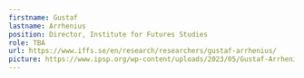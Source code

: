 ```yaml
---
firstname: Gustaf
lastname: Arrhenius
position: Director, Institute for Futures Studies
role: TBA
url: https://www.iffs.se/en/research/researchers/gustaf-arrhenius/
picture: https://www.ipsp.org/wp-content/uploads/2023/05/Gustaf-Arrhenius.png
---
```

